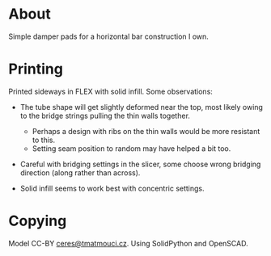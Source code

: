 # About

Simple damper pads for a horizontal bar construction I own.

# Printing

Printed sideways in FLEX with solid infill. Some observations:

- The tube shape will get slightly deformed near the top,
  most likely owing to the bridge strings pulling the
  thin walls together.

    - Perhaps a design with ribs on the thin walls would be more resistant to this.
    - Setting seam position to random may have helped a bit too.

- Careful with bridging settings in the slicer, some
  choose wrong bridging direction (along rather than across).

- Solid infill seems to work best with concentric settings.

# Copying

Model CC-BY ceres@tmatmouci.cz.
Using SolidPython and OpenSCAD.
